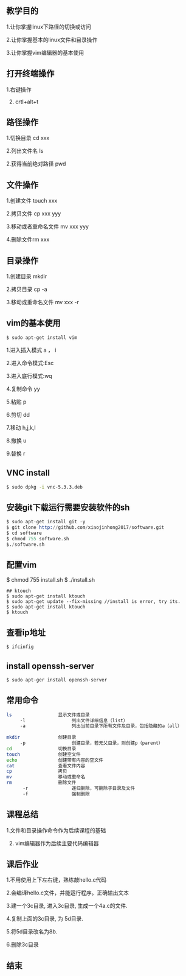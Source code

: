 ## 教学目的

1.让你掌握linux下路径的切换或访问

2.让你掌握基本的linux文件和目录操作

3.让你掌握vim编辑器的基本使用

## 打开终端操作

1.右键操作

2. crtl+alt+t

## 路径操作

1.切换目录 cd xxx

2.列出文件名 ls

2.获得当前绝对路径 pwd

## 文件操作

1.创建文件 touch xxx

2.拷贝文件 cp xxx yyy

3.移动或者重命名文件 mv xxx yyy

4.删除文件rm xxx

## 目录操作

1.创建目录 mkdir

2.拷贝目录 cp -a

3.移动或重命名文件 mv xxx -r

## vim的基本使用
```sh
$ sudo apt-get install vim
```
1.进入插入模式 a ， i

2.进入命令模式:Esc

3.进入底行模式:wq

4.复制命令 yy

5.粘贴 p

6.剪切 dd

7.移动 h,j,k,l

8.撤换 u

9.替换 r

## VNC install
```sh
$ sudo dpkg -i vnc-5.3.3.deb
```

## 安装git下载运行需要安装软件的sh
```s
$ sudo apt-get install git -y
$ git clone http://github.com/xiaojinhong2017/software.git
$ cd software
$ chmod 755 software.sh
$./software.sh
```
## 配置vim
$ chmod 755 install.sh
$ ./install.sh
```
## ktouch 
$ sudo apt-get install ktouch
$ sudo apt-get update --fix-missing //install is error, try its.
$ sudo apt-get install ktouch
$ ktouch
```
## 查看ip地址
```sh
$ ifcinfig
```
## install openssh-server
```sh
$ sudo apt-ger install openssh-server
```
## 常用命令
```sh
ls                 显示文件或目录
     -l                 列出文件详细信息（list）
     -a                 列出当前目录下所有文件及目录，包括隐藏的a（all）
     
mkdir              创建目录
     -p                 创建目录，若无父目录，则创建p（parent）
cd                 切换目录
touch              创建空文件
echo               创建带有内容的空文件
cat                查看文件内容
cp                 拷贝
mv                 移动或重命名
rm                 删除文件
      -r                递归删除，可删除子目录及文件
      -f                强制删除
```
## 课程总结

1.文件和目录操作命令作为后续课程的基础

2. vim编辑器作为后续主要代码编辑器

## 课后作业

1.不用使用上下左右键，熟练敲hello.c代码

2.会编译hello.c文件，并能运行程序。正确输出文本

3.建一个3c目录, 进入3c目录, 生成一个4a.c的文件.

4.复制上面的3c目录, 为 5d目录.

5.将5d目录改名为8b.

6.删除3c目录

## 结束
